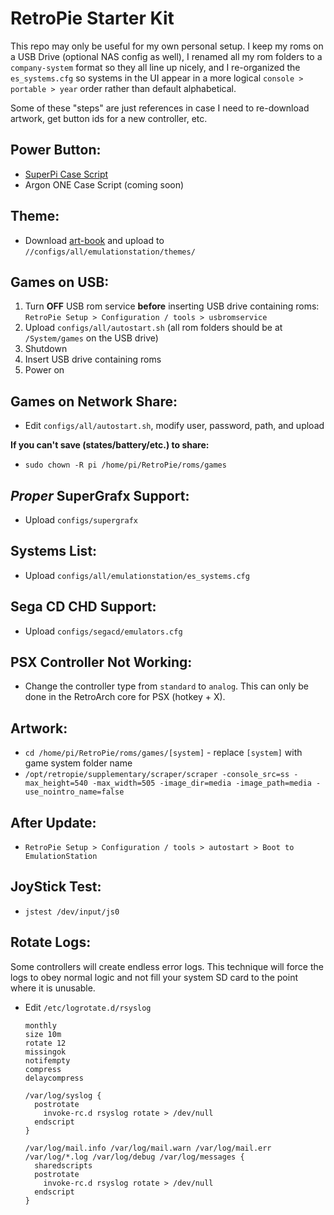 RetroPie Starter Kit
====================

This repo may only be useful for my own personal setup. I keep my roms on a USB Drive (optional NAS config as well), I renamed all my rom folders to a `company-system` format so they all line up nicely, and I re-organized the `es_systems.cfg` so systems in the UI appear in a more logical `console > portable > year` order rather than default alphabetical.

Some of these "steps" are just references in case I need to re-download artwork, get button ids for a new controller, etc.

 Power Button:
--------------------------
+ [SuperPi Case Script](https://github.com/RetroFlag/retroflag-picase)
+ Argon ONE Case Script (coming soon)

Theme:
-------
+ Download [art-book](https://github.com/craigerskine/es-theme-art-book) and upload to `//configs/all/emulationstation/themes/`

Games on USB:
-------------
1. Turn __OFF__ USB rom service __before__ inserting USB drive containing roms:  
`RetroPie Setup > Configuration / tools > usbromservice`
2. Upload `configs/all/autostart.sh` (all rom folders should be at `/System/games` on the USB drive)
3. Shutdown
4. Insert USB drive containing roms
5. Power on

Games on Network Share:
-----------------------
+ Edit `configs/all/autostart.sh`, modify user, password, path, and upload

__If you can't save (states/battery/etc.) to share:__
- `sudo chown -R pi /home/pi/RetroPie/roms/games`

*Proper* SuperGrafx Support:
--------------------------
+ Upload `configs/supergrafx`

Systems List:
-------------
+ Upload `configs/all/emulationstation/es_systems.cfg`

Sega CD CHD Support:
--------------------
+ Upload `configs/segacd/emulators.cfg`

PSX Controller Not Working:
---------------------------

+ Change the controller type from `standard` to `analog`. This can only be done in the RetroArch core for PSX (hotkey + X).

Artwork:
--------
+ `cd /home/pi/RetroPie/roms/games/[system]` - replace `[system]` with game system folder name
+ `/opt/retropie/supplementary/scraper/scraper -console_src=ss -max_height=540 -max_width=505 -image_dir=media -image_path=media -use_nointro_name=false`

After Update:
-------------
+ `RetroPie Setup > Configuration / tools > autostart > Boot to EmulationStation`

JoyStick Test:
--------------
+ `jstest /dev/input/js0`

Rotate Logs:
------------
Some controllers will create endless error logs. This technique will force the logs to obey normal logic and not fill your system SD card to the point where it is unusable.

+ Edit `/etc/logrotate.d/rsyslog`

      monthly
      size 10m
      rotate 12
      missingok
      notifempty
      compress
      delaycompress

      /var/log/syslog {
        postrotate
          invoke-rc.d rsyslog rotate > /dev/null
        endscript
      }

      /var/log/mail.info /var/log/mail.warn /var/log/mail.err
      /var/log/*.log /var/log/debug /var/log/messages {
        sharedscripts
        postrotate
          invoke-rc.d rsyslog rotate > /dev/null
        endscript
      }
